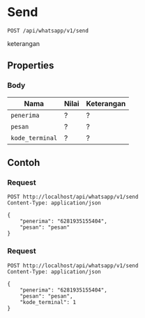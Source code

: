 # Send
```http
POST /api/whatsapp/v1/send
```
keterangan
## Properties
### Body
Nama  | Nilai | Keterangan
--- | --- | ---
<code>penerima</code> | ? | ?
<code>pesan</code> | ? | ?
<code>kode_terminal</code> | ? | ?

## Contoh

### Request
```http
POST http://localhost/api/whatsapp/v1/send
Content-Type: application/json

{
    "penerima": "6281935155404",
    "pesan": "pesan"
}
```

### Request
```http
POST http://localhost/api/whatsapp/v1/send
Content-Type: application/json

{
    "penerima": "6281935155404",
    "pesan": "pesan",
    "kode_terminal": 1
}
```
